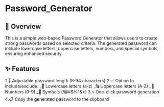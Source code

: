 # Password_Generator

## 📌 Overview
This is a simple web-based Password Generator that allows users to create strong passwords based on selected criteria. The generated password can include lowercase letters, uppercase letters, numbers, and special symbols, ensuring enhanced security.

## ✨ Features
1.🔢 Adjustable password length (8-34 characters)
2.✅ Option to include/exclude:
   _🔡 Lowercase letters (a-z)
   _🔠 Uppercase letters (A-Z)
   _🔢 Numbers (0-9)
   _🔣 Symbols (!@#$%^&*)
3.⚡ One-click password generation
4.📋 Copy the generated password to the clipboard


